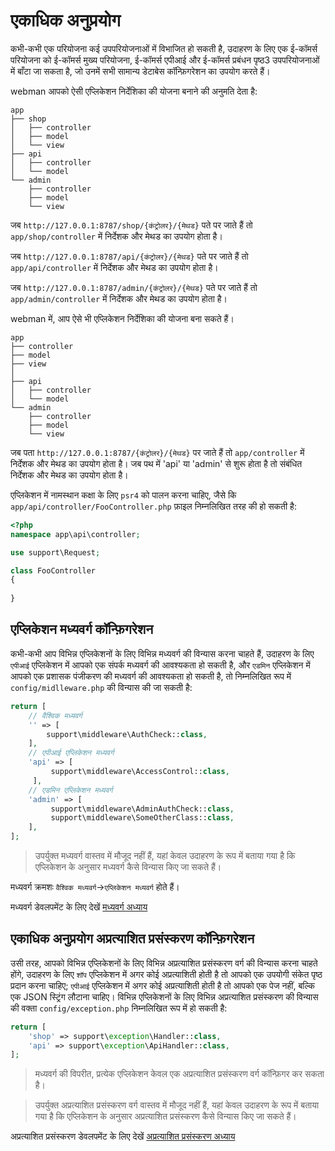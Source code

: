 # एकाधिक अनुप्रयोग
कभी-कभी एक परियोजना कई उपपरियोजनाओं में विभाजित हो सकती है, उदाहरण के लिए एक ई-कॉमर्स परियोजना को ई-कॉमर्स मुख्य परियोजना, ई-कॉमर्स एपीआई और ई-कॉमर्स प्रबंधन पृष्ठ3 उपपरियोजनाओं में बाँटा जा सकता है, जो उनमें सभी सामान्य डेटाबेस कॉन्फ़िगरेशन का उपयोग करते हैं।

webman आपको ऐसी एप्लिकेशन निर्देशिका की योजना बनाने की अनुमति देता है:
```
app
├── shop
│   ├── controller
│   ├── model
│   └── view
├── api
│   ├── controller
│   └── model
└── admin
    ├── controller
    ├── model
    └── view
```
जब `http://127.0.0.1:8787/shop/{कंट्रोलर}/{मेथड}` पते पर जाते हैं तो `app/shop/controller` में निर्देशक और मेथड का उपयोग होता है।

जब `http://127.0.0.1:8787/api/{कंट्रोलर}/{मेथड}` पते पर जाते हैं तो `app/api/controller` में निर्देशक और मेथड का उपयोग होता है।

जब `http://127.0.0.1:8787/admin/{कंट्रोलर}/{मेथड}` पते पर जाते हैं तो `app/admin/controller` में निर्देशक और मेथड का उपयोग होता है।

webman में, आप ऐसे भी एप्लिकेशन निर्देशिका की योजना बना सकते हैं।
```
app
├── controller
├── model
├── view
│
├── api
│   ├── controller
│   └── model
└── admin
    ├── controller
    ├── model
    └── view
```
जब पता `http://127.0.0.1:8787/{कंट्रोलर}/{मेथड}` पर जाते हैं तो `app/controller` में निर्देशक और मेथड का उपयोग होता है। जब पथ में 'api' या 'admin' से शुरू होता है तो संबंधित निर्देशक और मेथड का उपयोग होता है।

एप्लिकेशन में नामस्थान कक्षा के लिए `psr4` को पालन करना चाहिए, जैसे कि `app/api/controller/FooController.php` फ़ाइल निम्नलिखित तरह की हो सकती है:
```php
<?php
namespace app\api\controller;

use support\Request;

class FooController
{
    
}

```

## एप्लिकेशन मध्यवर्ग कॉन्फ़िगरेशन
कभी-कभी आप विभिन्न एप्लिकेशनों के लिए विभिन्न मध्यवर्ग की विन्यास करना चाहते हैं, उदाहरण के लिए `एपीआई` एप्लिकेशन में आपको एक संपर्क मध्यवर्ग की आवश्यकता हो सकती है, और `एडमिन` एप्लिकेशन में आपको एक प्रशासक पंजीकरण की मध्यवर्ग की आवश्यकता हो सकती है, तो निम्नलिखित रूप में `config/midlleware.php` की विन्यास की जा सकती है:
```php
return [
    // वैश्विक मध्यवर्ग
    '' => [
        support\middleware\AuthCheck::class,
    ],
    // एपीआई एप्लिकेशन मध्यवर्ग
    'api' => [
         support\middleware\AccessControl::class,
     ],
    // एडमिन एप्लिकेशन मध्यवर्ग
    'admin' => [
         support\middleware\AdminAuthCheck::class,
         support\middleware\SomeOtherClass::class,
    ],
];
```
> उपर्युक्त मध्यवर्ग वास्तव में मौजूद नहीं हैं, यहां केवल उदाहरण के रूप में बताया गया है कि एप्लिकेशन के अनुसार मध्यवर्ग कैसे विन्यास किए जा सकते हैं।

मध्यवर्ग क्रमशः `वैश्विक मध्यवर्ग`->`एप्लिकेशन मध्यवर्ग` होते हैं।

मध्यवर्ग डेवलपमेंट के लिए देखें [मध्यवर्ग अध्याय](middleware.md)

## एकाधिक अनुप्रयोग अप्रत्याशित प्रसंस्करण कॉन्फ़िगरेशन
उसी तरह, आपको विभिन्न एप्लिकेशनों के लिए विभिन्न अप्रत्याशित प्रसंस्करण वर्ग की विन्यास करना चाहते होंगे, उदाहरण के लिए `शॉप` एप्लिकेशन में अगर कोई अप्रत्याशिती होती है तो आपको एक उपयोगी संकेत पृष्ठ प्रदान करना चाहिए; `एपीआई` एप्लिकेशन में अगर कोई अप्रत्याशिती होती है तो आपको एक पेज नहीं, बल्कि एक JSON स्ट्रिंग लौटाना चाहिए। विभिन्न एप्लिकेशनों के लिए विभिन्न अप्रत्याशित प्रसंस्करण की विन्यास की वक्ता `config/exception.php` निम्नलिखित रूप में हो सकती है:
```php
return [
    'shop' => support\exception\Handler::class,
    'api' => support\exception\ApiHandler::class,
];
```
> मध्यवर्ग की विपरीत, प्रत्येक एप्लिकेशन केवल एक अप्रत्याशित प्रसंस्करण वर्ग कॉन्फ़िगर कर सकता है।

> उपर्युक्त अप्रत्याशित प्रसंस्करण वर्ग वास्तव में मौजूद नहीं हैं, यहां केवल उदाहरण के रूप में बताया गया है कि एप्लिकेशन के अनुसार अप्रत्याशित प्रसंस्करण कैसे विन्यास किए जा सकते हैं।

अप्रत्याशित प्रसंस्करण डेवलपमेंट के लिए देखें [अप्रत्याशित प्रसंस्करण अध्याय](exception.md)
